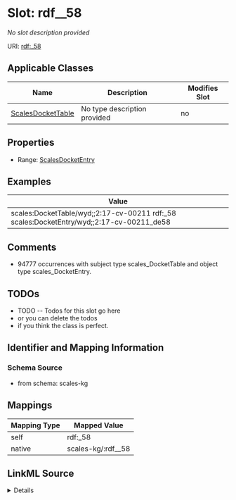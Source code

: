

# Slot: rdf__58


_No slot description provided_





URI: [rdf:_58](http://www.w3.org/1999/02/22-rdf-syntax-ns#_58)



<!-- no inheritance hierarchy -->





## Applicable Classes

| Name | Description | Modifies Slot |
| --- | --- | --- |
| [ScalesDocketTable](../classes/ScalesDocketTable.md) | No type description provided |  no  |







## Properties

* Range: [ScalesDocketEntry](../classes/ScalesDocketEntry.md)






## Examples

| Value |
| --- |
| scales:DocketTable/wyd;;2:17-cv-00211 rdf:_58 scales:DocketEntry/wyd;;2:17-cv-00211_de58 |

## Comments

* 94777 occurrences with subject type scales_DocketTable and object type scales_DocketEntry.

## TODOs

* TODO -- Todos for this slot go here
* or you can delete the todos
* if you think the class is perfect.

## Identifier and Mapping Information







### Schema Source


* from schema: scales-kg




## Mappings

| Mapping Type | Mapped Value |
| ---  | ---  |
| self | rdf:_58 |
| native | scales-kg/:rdf__58 |




## LinkML Source

<details>
```yaml
name: rdf__58
description: No slot description provided
todos:
- TODO -- Todos for this slot go here
- or you can delete the todos
- if you think the class is perfect.
comments:
- 94777 occurrences with subject type scales_DocketTable and object type scales_DocketEntry.
examples:
- value: scales:DocketTable/wyd;;2:17-cv-00211 rdf:_58 scales:DocketEntry/wyd;;2:17-cv-00211_de58
from_schema: scales-kg
rank: 1000
slot_uri: rdf:_58
alias: rdf__58
domain_of:
- scales_DocketTable
range: scales_DocketEntry

```
</details>